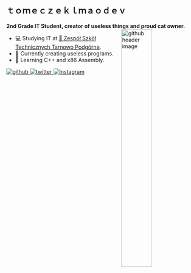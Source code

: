 <!---
tomeczeklmaodev/tomeczeklmaodev is a ✨ special ✨ repository because its `README.md` (this file) appears on your GitHub profile.
You can click the Preview link to take a look at your changes.
--->
<h2 style="display:block">ｔｏｍｅｃｚｅｋｌｍａｏｄｅｖ</h2>
<b>2nd Grade IT Student, creator of useless things and proud cat owner.</b>

<img width="40%" align="right" alt="github header image" src="https://user-images.githubusercontent.com/82512805/175824310-2d3a8521-4b61-4438-ba31-952a2fabcaf5.svg">
<p>
  
  - :computer: Studying IT at <a href="https://zst-tp.pl/">&#128279; Zespół Szkół Technicznych Tarnowo Podgórne</a>.
  - :floppy_disk: Currently creating useless programs.
  - :book: Learning C++ and x86 Assembly.
</p>
<div align="left">
<a href="https://github.com/tomeczeklmaodev" target="_blank">
<img src=https://img.shields.io/badge/github-%2324292e.svg?&style=for-the-badge&logo=github&logoColor=white alt=github style="margin-bottom: 5px;" />
</a>
<a href="https://twitter.com/tomeczeklmaodev" target="_blank">
<img src=https://img.shields.io/badge/twitter-%2300acee.svg?&style=for-the-badge&logo=twitter&logoColor=white alt=twitter style="margin-bottom: 5px;" />
</a>
<a href="https://instagram.com/tomeczeklmao" target="_blank">
<img src=https://img.shields.io/badge/instagram-%23000000.svg?&style=for-the-badge&logo=instagram&logoColor=white alt=instagram style="margin-bottom: 5px;" />
</a>  
</div>

